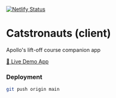 [![Netlify Status](https://api.netlify.com/api/v1/badges/348c8915-479e-4466-820c-2cce3cf1d605/deploy-status)](https://app.netlify.com/sites/catstronauts/deploys)

# Catstronauts (client)

Apollo's lift-off course companion app

[🚀 Live Demo App](https://catstronauts.netlify.app/)

### Deployment

```sh
git push origin main
```
